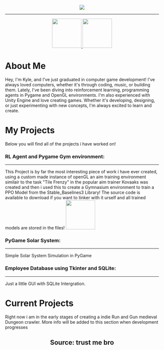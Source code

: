 <p align="center">
    <img src="https://capsule-render.vercel.app/api?type=rounded&height=300&color=gradient&text=Hi!-nl-Take%20a%20look%20at%20my%20work&animation=fadeIn"/>
</>
<hr>
<p align="center">
        <a href="https://en-gb.facebook.com/people/Kyle-Moss/pfbid0qhjXkLzWAXJrGoXaqKmLpWRCuBPqkDJZQEMGypmTyV88d4F53GiCGcUCw1VdvZtBl/">
            <img src="https://cdn1.iconfinder.com/data/icons/logotypes/32/square-facebook-512.png" style="width: 10vw; max-width: 100px;">
        </a>
        <a href="https://uk.linkedin.com/in/kyle-moss-ba242b2a2?trk=people-guest_people_search-card">
            <img src="https://cdn2.iconfinder.com/data/icons/social-media-2285/512/1_Linkedin_unofficial_colored_svg-512.png" style="width: 10vw; max-width: 100px;">
        </a>  
</p>

<p align="center">
    <h1>About Me</h1>
    <div style="display: flex; justify-content: center; gap: 20px;">
        <p1>Hey, I'm Kyle, and I've just graduated in computer game development! I've always loved computers, whether it's through coding, music, or building them. Lately, I've been diving into reinforcement learning, programming agents in Pygame and OpenGL environments. I'm also experienced with Unity Engine and love creating games. Whether it's developing, designing, or just experimenting with new concepts, I'm always excited to learn and create.</p1>
    </div>
    <p align="center">
        <h1>My Projects</h1>
        <p2>Below you will find all of the projects i have worked on!</p2>
        <h3>RL Agent and Pygame Gym environment:</h3>
        <hr>
            <p3>This Project is by far the most interesting piece of work i have ever created, using a custom made instance of openGL an aim training environment similair to the task "Tile Frenzy" in the popular aim trainer Kovaaks was created and then i used this to create a Gymnasium environment to train a PPO Model from the Stable_Baselines3 Library! The source code is available to download if you want to tinker with it urself and all trained models are stored in the files!</p3>
            <img src="https://media1.giphy.com/media/v1.Y2lkPTc5MGI3NjExcHEycW15Znhjbnlvb2dubnk3ZXFyaTUxZzY4NHc5dDFicmhvbTVkaiZlcD12MV9pbnRlcm5hbF9naWZfYnlfaWQmY3Q9Zw/RucuakzK9AL8uY3Xwx/giphy.gif" style="width: 10vw; max-width: 100px;">
            <h3>PyGame Solar System:</h3>
        <hr>
            <p3>Simple Solar System Simulation in PyGame</p3>
            <h3>Employee Database using Tkinter and SQLite:</h3>
        <hr>
            <p3>Just a little GUI with SQLite Intergration.</p3>
        <h1>Current Projects</h1>
        <p2>Right now i am in the early stages of creating a indie Run and Gun medieval Dungeon crawler. More info will be added to this section when development progresses</p2>
        <p align="center">
        <h2 align="center">Source: trust me bro</h2>
    </p>
            




